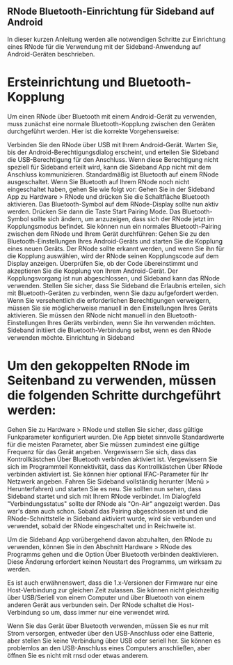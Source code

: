 ## RNode Bluetooth-Einrichtung für Sideband auf Android

In dieser kurzen Anleitung werden alle notwendigen Schritte zur Einrichtung eines RNode für die Verwendung mit der Sideband-Anwendung auf Android-Geräten beschrieben.



# Ersteinrichtung und Bluetooth-Kopplung
Um einen RNode über Bluetooth mit einem Android-Gerät zu verwenden, muss zunächst eine normale Bluetooth-Kopplung zwischen den Geräten durchgeführt werden. Hier ist die korrekte Vorgehensweise:

Verbinden Sie den RNode über USB mit Ihrem Android-Gerät. Warten Sie, bis der Android-Berechtigungsdialog erscheint, und erteilen Sie Sideband die USB-Berechtigung für den Anschluss. Wenn diese Berechtigung nicht speziell für Sideband erteilt wird, kann die Sideband App nicht mit dem Anschluss kommunizieren.
Standardmäßig ist Bluetooth auf einem RNode ausgeschaltet. Wenn Sie Bluetooth auf Ihrem RNode noch nicht eingeschaltet haben, gehen Sie wie folgt vor:
Gehen Sie in der Sideband App zu Hardware > RNode und drücken Sie die Schaltfläche Bluetooth aktivieren. Das Bluetooth-Symbol auf dem RNode-Display sollte nun aktiv werden.
Drücken Sie dann die Taste Start Pairing Mode. Das Bluetooth-Symbol sollte sich ändern, um anzuzeigen, dass sich der RNode jetzt im Kopplungsmodus befindet.
Sie können nun ein normales Bluetooth-Pairing zwischen dem RNode und Ihrem Gerät durchführen:
Gehen Sie zu den Bluetooth-Einstellungen Ihres Android-Geräts und starten Sie die Kopplung eines neuen Geräts. Der RNode sollte erkannt werden, und wenn Sie ihn für die Kopplung auswählen, wird der RNode seinen Kopplungscode auf dem Display anzeigen. Überprüfen Sie, ob der Code übereinstimmt und akzeptieren Sie die Kopplung von Ihrem Android-Gerät.
Der Kopplungsvorgang ist nun abgeschlossen, und Sideband kann das RNode verwenden.
Stellen Sie sicher, dass Sie Sideband die Erlaubnis erteilen, sich mit Bluetooth-Geräten zu verbinden, wenn Sie dazu aufgefordert werden. Wenn Sie versehentlich die erforderlichen Berechtigungen verweigern, müssen Sie sie möglicherweise manuell in den Einstellungen Ihres Geräts aktivieren.
Sie müssen den RNode nicht manuell in den Bluetooth-Einstellungen Ihres Geräts verbinden, wenn Sie ihn verwenden möchten. Sideband initiiert die Bluetooth-Verbindung selbst, wenn es den RNode verwenden möchte.
Einrichtung in Sideband

# Um den gekoppelten RNode im Seitenband zu verwenden, müssen die folgenden Schritte durchgeführt werden:

Gehen Sie zu Hardware > RNode und stellen Sie sicher, dass gültige Funkparameter konfiguriert wurden. Die App bietet sinnvolle Standardwerte für die meisten Parameter, aber Sie müssen zumindest eine gültige Frequenz für das Gerät angeben.
Vergewissern Sie sich, dass das Kontrollkästchen Über Bluetooth verbinden aktiviert ist.
Vergewissern Sie sich im Programmteil Konnektivität, dass das Kontrollkästchen Über RNode verbinden aktiviert ist. Sie können hier optional IFAC-Parameter für Ihr Netzwerk angeben.
Fahren Sie Sideband vollständig herunter (Menü > Herunterfahren) und starten Sie es neu. Sie sollten nun sehen, dass Sideband startet und sich mit Ihrem RNode verbindet.
Im Dialogfeld "Verbindungsstatus" sollte der RNode als "On-Air" angezeigt werden.
Das war's dann auch schon. Sobald das Pairing abgeschlossen ist und die RNode-Schnittstelle in Sideband aktiviert wurde, wird sie verbunden und verwendet, sobald der RNode eingeschaltet und in Reichweite ist.

Um die Sideband App vorübergehend davon abzuhalten, den RNode zu verwenden, können Sie in den Abschnitt Hardware > RNode des Programms gehen und die Option Über Bluetooth verbinden deaktivieren. Diese Änderung erfordert keinen Neustart des Programms, um wirksam zu werden.

Es ist auch erwähnenswert, dass die 1.x-Versionen der Firmware nur eine Host-Verbindung zur gleichen Zeit zulassen. Sie können nicht gleichzeitig über USB/Seriell von einem Computer und über Bluetooth von einem anderen Gerät aus verbunden sein. Der RNode schaltet die Host-Verbindung so um, dass immer nur eine verwendet wird.

Wenn Sie das Gerät über Bluetooth verwenden, müssen Sie es nur mit Strom versorgen, entweder über den USB-Anschluss oder eine Batterie, aber stellen Sie keine Verbindung über USB oder seriell her. Sie können es problemlos an den USB-Anschluss eines Computers anschließen, aber öffnen Sie es nicht mit rnsd oder etwas anderem.
